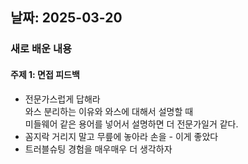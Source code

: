 ## 날짜: 2025-03-20

### 새로 배운 내용

#### 주제 1: 면접 피드백

- 전문가스럽게 답해라<br>
  와스 분리하는 이유와 와스에 대해서 설명할 때<br>
  미들웨어 같은 용어를 넣어서 설명하면 더 전문가일거 같다.
- 꼼지락 거리지 말고 무릎에 놓아라 손을 - 이게 좋았다
- 트러블슈팅 경험을 매우매우 더 생각하자
